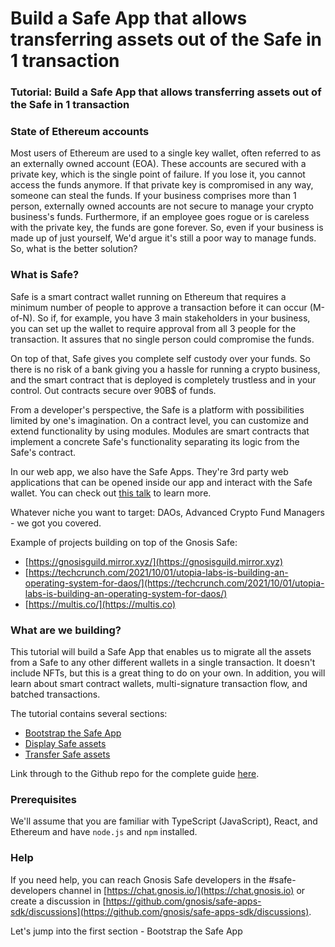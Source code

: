 # Build a Safe App that allows transferring assets out of the Safe in 1 transaction

### Tutorial: Build a Safe App that allows transferring assets out of the Safe in 1 transaction

### State of Ethereum accounts

Most users of Ethereum are used to a single key wallet, often referred to as an externally owned account (EOA). These accounts are secured with a private key, which is the single point of failure. If you lose it, you cannot access the funds anymore. If that private key is compromised in any way, someone can steal the funds. If your business comprises more than 1 person, externally owned accounts are not secure to manage your crypto business's funds. Furthermore, if an employee goes rogue or is careless with the private key, the funds are gone forever. So, even if your business is made up of just yourself, We'd argue it's still a poor way to manage funds. So, what is the better solution?

### What is Safe?

Safe is a smart contract wallet running on Ethereum that requires a minimum number of people to approve a transaction before it can occur (M-of-N). So if, for example, you have 3 main stakeholders in your business, you can set up the wallet to require approval from all 3 people for the transaction. It assures that no single person could compromise the funds.

On top of that, Safe gives you complete self custody over your funds. So there is no risk of a bank giving you a hassle for running a crypto business, and the smart contract that is deployed is completely trustless and in your control. Out contracts secure over 90B$ of funds.

From a developer's perspective, the Safe is a platform with possibilities limited by one's imagination. On a contract level, you can customize and extend functionality by using modules. Modules are smart contracts that implement a concrete Safe's functionality separating its logic from the Safe's contract.

In our web app, we also have the Safe Apps. They're 3rd party web applications that can be opened inside our app and interact with the Safe wallet. You can check out [this talk](https://youtu.be/1GirpNHZPJM?t=172) to learn more.

Whatever niche you want to target: DAOs, Advanced Crypto Fund Managers - we got you covered.

Example of projects building on top of the Gnosis Safe:

* [https://gnosisguild.mirror.xyz/](https://gnosisguild.mirror.xyz)
* [https://techcrunch.com/2021/10/01/utopia-labs-is-building-an-operating-system-for-daos/](https://techcrunch.com/2021/10/01/utopia-labs-is-building-an-operating-system-for-daos/)
* [https://multis.co/](https://multis.co)

### What are we building?

This tutorial will build a Safe App that enables us to migrate all the assets from a Safe to any other different wallets in a single transaction. It doesn't include NFTs, but this is a great thing to do on your own. In addition, you will learn about smart contract wallets, multi-signature transaction flow, and batched transactions.

The tutorial contains several sections:

* [Bootstrap the Safe App](https://github.com/gnosis/safe-apps-sdk/blob/feat/ethlisbon-guide/guides/drain-safe-app/01-bootstrap-the-app.md)
* [Display Safe assets](https://github.com/gnosis/safe-apps-sdk/blob/feat/ethlisbon-guide/guides/drain-safe-app/02-display-safe-assets.md)
* [Transfer Safe assets](https://github.com/gnosis/safe-apps-sdk/blob/feat/ethlisbon-guide/guides/drain-safe-app/03-transfer-assets.md)

Link through to the Github repo for the complete guide [here](https://github.com/gnosis/safe-apps-sdk/tree/feat/ethlisbon-guide/guides/drain-safe-app).&#x20;

### Prerequisites

We'll assume that you are familiar with TypeScript (JavaScript), React, and Ethereum and have `node.js` and `npm` installed.

### Help

If you need help, you can reach Gnosis Safe developers in the #safe-developers channel in [https://chat.gnosis.io/](https://chat.gnosis.io) or create a discussion in [https://github.com/gnosis/safe-apps-sdk/discussions](https://github.com/gnosis/safe-apps-sdk/discussions).

Let's jump into the first section - Bootstrap the Safe App
